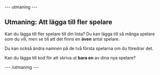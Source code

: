 \--- utmaning \---

## Utmaning: Att lägga till fler spelare

Kan du lägga till fler spelare till din lista? Du kan lägga till så många spelare som du vill, men se till att det finns en **även** antal spelare.

Du kan också ändra namnen på de två första spelarna om du föredrar det.

Kan du lägga till kod för att skriva ut **bara en** av dina nya spelare?

\--- /utmaning \---